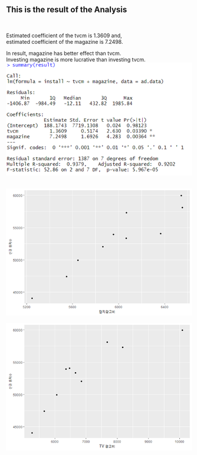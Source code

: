<h2>This is the result of the Analysis</h2><br>

Estimated coefficient of the tvcm is 1.3609 and,<br>
estimated coefficient of the magazine is 7.2498.

In result, magazine has better effect than tvcm.<br>
Investing magazine is more lucrative than investing tvcm.<br>
<img src="./img/result1.png" width="600">
<br><br>

<img src="./img/graph4.png" width="600">
<br><br>

<img src="./img/graph5.png" width="600">
